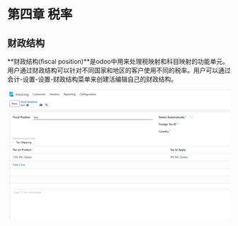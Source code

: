 # 第四章 税率

## 财政结构

**财政结构(fiscal position)**是odoo中用来处理税映射和科目映射的功能单元。用户通过财政结构可以针对不同国家和地区的客户使用不同的税率。用户可以通过会计-设置-设置-财政结构菜单来创建活编辑自己的财政结构。

![81](./images/81.png)


